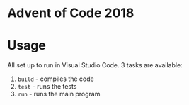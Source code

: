 # Advent of Code 2018

# Usage
All set up to run in Visual Studio Code. 3 tasks are available:
1) `build` - compiles the code
2) `test` - runs the tests
3) `run` - runs the main program
